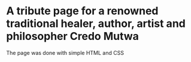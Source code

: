 # A tribute page for a renowned traditional healer, author, artist and philosopher Credo Mutwa

The page was done with simple HTML and CSS
